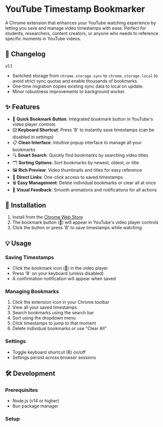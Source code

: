 # YouTube Timestamp Bookmarker

A Chrome extension that enhances your YouTube watching experience by letting you save and manage video timestamps with ease. Perfect for students, researchers, content creators, or anyone who needs to reference specific moments in YouTube videos.

## 🔄 Changelog

v1.1
- Switched storage from `chrome.storage.sync` to `chrome.storage.local` to avoid strict sync quotas and enable thousands of bookmarks.
- One‑time migration copies existing sync data to local on update.
- Minor robustness improvements to background worker.

## ✨ Features

- 🎯 **Quick Bookmark Button**: Integrated bookmark button in YouTube's video player controls
- ⌨️ **Keyboard Shortcut**: Press 'B' to instantly save timestamps (can be disabled in settings)
- 📋 **Clean Interface**: Intuitive popup interface to manage all your bookmarks
- 🔍 **Smart Search**: Quickly find bookmarks by searching video titles
- 🗂️ **Sorting Options**: Sort bookmarks by newest, oldest, or title
- 🖼️ **Rich Preview**: Video thumbnails and titles for easy reference
- 🔗 **Direct Links**: One-click access to saved timestamps
- 🗑️ **Easy Management**: Delete individual bookmarks or clear all at once
- 💫 **Visual Feedback**: Smooth animations and notifications for all actions

## 🚀 Installation

1. Install from the [Chrome Web Store](link-to-store)
2. The bookmark button (🔖) will appear in YouTube's video player controls
3. Click the button or press 'B' to save timestamps while watching

## 💡 Usage

### Saving Timestamps
- Click the bookmark icon (🔖) in the video player
- Press 'B' on your keyboard (unless disabled)
- A confirmation notification will appear when saved

### Managing Bookmarks
1. Click the extension icon in your Chrome toolbar
2. View all your saved timestamps
3. Search bookmarks using the search bar
4. Sort using the dropdown menu
5. Click timestamps to jump to that moment
6. Delete individual bookmarks or use "Clear All"

### Settings
- Toggle keyboard shortcut (B) on/off
- Settings persist across browser sessions

## 🛠️ Development

### Prerequisites
- Node.js (v14 or higher)
- Bun package manager

### Setup
